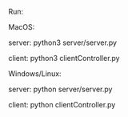 Run:

MacOS: 

server: python3 server/server.py 

client: python3 clientController.py

Windows/Linux: 

server: python server/server.py 

client: python clientController.py
